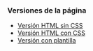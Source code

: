 ### Versiones de la página

- [Versión HTML sin CSS](https://amelych.github.io/v0/index.html)
- [Versión HTML con CSS](https://amelych.github.io/v1/index.html)
- [Versión con plantilla](https://amelych.github.io/v2/cambios/index.html)
